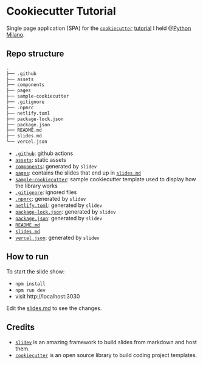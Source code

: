 # Cookiecutter Tutorial 

Single page application (SPA) for the [`cookiecutter`](https://www.cookiecutter.io/) [tutorial](https://www.eventbrite.com/e/double-feature-decoratori-cookiecutter-tickets-433530370007?aff=ebdsoporgprofile) I held @[Python Milano](http://milano.python.it/).

## Repo structure

```bash
.
├── .github
├── assets
├── components
├── pages
├── sample-cookiecutter
├── .gitignore
├── .npmrc
├── netlify.toml
├── package-lock.json
├── package.json
├── README.md
├── slides.md
└── vercel.json
``` 

* [`.github`](./.github): github actions
* [`assets`](./assets): static assets
* [`components`](./components): generated by `slidev`
* [`pages`](./pages): contains the slides that end up in [`slides.md`](./slides.md)
* [`sample-cookiecutter`](./sample-cookiecutter): sample cookiecutter template used to display how the library works
* [`.gitignore`](./.gitignore): ignored files
* [`.npmrc`](./.npmrc): generated by `slidev`
* [`netlify.toml`](./netlify.toml): generated by `slidev`
* [`package-lock.json`](./package-lock.json): generated by `slidev`
* [`package.json`](./package.json): generated by `slidev`
* [`README.md`](./README.md)
* [`slides.md`](./slides.md)
* [`vercel.json`](./vercel.json): generated by `slidev`

## How to run

To start the slide show:

- `npm install`
- `npm run dev`
- visit http://localhost:3030

Edit the [slides.md](./slides.md) to see the changes.

## Credits

* [`slidev`](https://github.com/slidevjs/slidev) is an amazing framework to build slides from markdown and host them.
* [`cookiecutter`](https://github.com/cookiecutter/cookiecutter) is an open source library to build coding project templates.
